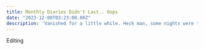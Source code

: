 ```yaml
---
title: Monthly Diaries Didn't Last.. Oops
date: "2023-12-08T03:23:00.00Z"
description: 'Vanished for a little while. Heck man, some nights were tougher than others'
---
```


Editing
